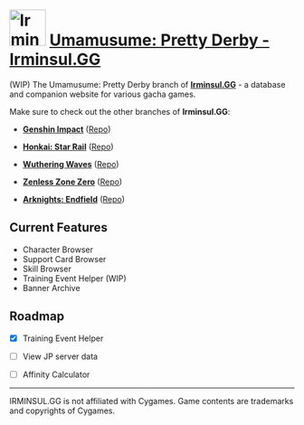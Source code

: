 # <img src="https://assets.irminsul.gg/main/icons/Uma.png" alt="Irminsul.GG" width="64" /> **[Umamusume: Pretty Derby - Irminsul.GG](https://uma.irminsul.gg/)**

(WIP) The Umamusume: Pretty Derby branch of **[Irminsul.GG](https://irminsul.gg/)** - a database and companion website for various gacha games.

Make sure to check out the other branches of **Irminsul.GG**:

- [**Genshin Impact**](https://genshin.irminsul.gg/) ([Repo](https://github.com/bcheung98/project-irminsul))

- [**Honkai: Star Rail**](https://hsr.irminsul.gg/) ([Repo](https://github.com/bcheung98/project-stellaron))

- [**Wuthering Waves**](https://wuwa.irminsul.gg/) ([Repo](https://github.com/bcheung98/project-tacetite))

- [**Zenless Zone Zero**](https://zzz.irminsul.gg/) ([Repo](https://github.com/bcheung98/project-phaethon))

- [**Arknights: Endfield**](https://endfield.irminsul.gg/) ([Repo](https://github.com/bcheung98/project-talos))

## **Current Features**

- Character Browser
- Support Card Browser
- Skill Browser
- Training Event Helper (WIP)
- Banner Archive

## **Roadmap**

- [x] Training Event Helper

- [ ] View JP server data

- [ ] Affinity Calculator

---

IRMINSUL.GG is not affiliated with Cygames.
Game contents are trademarks and copyrights of Cygames.
